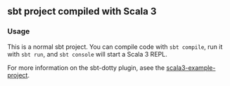 ## sbt project compiled with Scala 3

### Usage

This is a normal sbt project. You can compile code with `sbt compile`, run it with `sbt run`, and `sbt console` will start a Scala 3 REPL.

For more information on the sbt-dotty plugin, asee the
[scala3-example-project](https://github.com/scala/scala3-example-project/blob/main/README.md).
